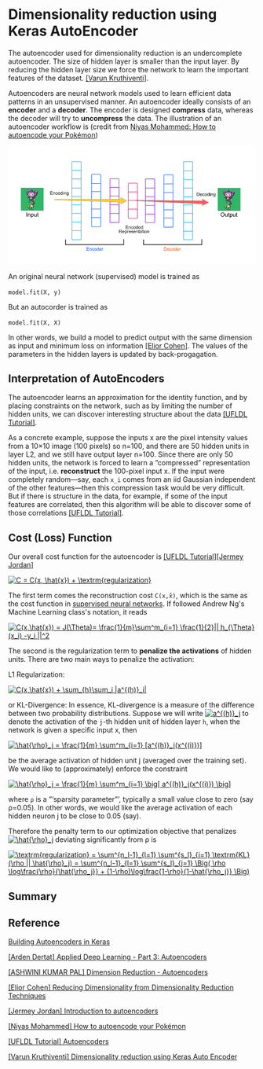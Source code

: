 
# Dimensionality reduction using Keras AutoEncoder

The autoencoder used for dimensionality reduction is an undercomplete autoencoder. The size of hidden layer is smaller than the input layer. By reducing the hidden layer size we force the network to learn the important features of the dataset. [[Varun Kruthiventi]][Dimensionality reduction using Keras Auto Encoder].


Autoencoders are neural network models used to learn efficient data patterns in an unsupervised manner. An autoencoder ideally consists of an **encoder** and a **decoder**. The encoder is designed **compress** data, whereas the decoder will try to **uncompress** the data. The illustration of an autoencoder workflow is (credit from [Niyas Mohammed: How to autoencode your Pokémon](https://hackernoon.com/how-to-autoencode-your-pokémon-6b0f5c7b7d97))

![autoencoder](images/autoencoder.png)


An original neural network (supervised) model is trained as 

`model.fit(X, y)`

But an autocorder is trained as

`model.fit(X, X)`

In other words, we build a model to predict output with the same dimension as input and minimum loss on information [[Elior Cohen]][Reducing Dimensionality from Dimensionality Reduction Techniques]. The values of the parameters in the hidden layers is updated by back-progagation.

## Interpretation of AutoEncoders

The autoencoder learns an approximation for the identity function, and by placing constraints on the network, such as by limiting the number of hidden units, we can discover interesting structure about the data [[UFLDL Tutorial]][Autoencoders].

As a concrete example, suppose the inputs x are the pixel intensity values from a 10×10 image (100 pixels) so n=100, and there are 50 hidden units in layer L2, and we still have output layer n=100. Since there are only 50 hidden units, the network is forced to learn a ”compressed” representation of the input, i.e. **reconstruct** the 100-pixel input x. If the input were completely random—say, each `x_i` comes from an iid Gaussian independent of the other features—then this compression task would be very difficult. But if there is structure in the data, for example, if some of the input features are correlated, then this algorithm will be able to discover some of those correlations [[UFLDL Tutorial]][Autoencoders].

## Cost (Loss) Function

Our overall cost function for the autoencoder is [[UFLDL Tutorial]][Autoencoders][[Jermey Jordan]][Introduction to autoencoders]

<a href="https://www.codecogs.com/eqnedit.php?latex=C&space;=&space;C(x,&space;\hat{x})&space;&plus;&space;\textrm{regularization}" target="_blank"><img src="https://latex.codecogs.com/gif.latex?C&space;=&space;C(x,&space;\hat{x})&space;&plus;&space;\textrm{regularization}" title="C = C(x, \hat{x}) + \textrm{regularization}" /></a>

The first term comes the reconstruction cost `C(x,x̂)`, which is the same as the cost function in [supervised neural networks](http://ufldl.stanford.edu/tutorial/supervised/MultiLayerNeuralNetworks/). If followed Andrew Ng's Machine Learning class's notation, it reads

<a href="https://www.codecogs.com/eqnedit.php?latex=C(x,\hat{x})&space;=&space;J(\Theta)=&space;\frac{1}{m}\sum^m_{i=1}&space;\frac{1}{2}||&space;h_{\Theta}(x_i)&space;-y_i&space;||^2" target="_blank"><img src="https://latex.codecogs.com/gif.latex?C(x,\hat{x})&space;=&space;J(\Theta)=&space;\frac{1}{m}\sum^m_{i=1}&space;\frac{1}{2}||&space;h_{\Theta}(x_i)&space;-y_i&space;||^2" title="C(x,\hat{x}) = J(\Theta)= \frac{1}{m}\sum^m_{i=1} \frac{1}{2}|| h_{\Theta}(x_i) -y_i ||^2" /></a>

The second is the regularization term to **penalize the activations** of hidden units. There are two main ways to penalize the activation:

L1 Regularization:

   <a href="https://www.codecogs.com/eqnedit.php?latex=C(x,\hat{x})&space;&plus;&space;\sum_{h}\sum_i&space;|a^{(h)}_i|" target="_blank"><img src="https://latex.codecogs.com/gif.latex?C(x,\hat{x})&space;&plus;&space;\sum_{h}\sum_i&space;|a^{(h)}_i|" title="C(x,\hat{x}) + \sum_{h}\sum_i |a^{(h)}_i|" /></a>

or KL-Divergence: In essence, KL-divergence is a measure of the difference between two probability distributions. Suppose we will write <a href="https://www.codecogs.com/eqnedit.php?latex=a^{(h)}_j" target="_blank"><img src="https://latex.codecogs.com/gif.latex?a^{(h)}_j" title="a^{(h)}_j" /></a>  to denote the activation of the `j`-th hidden unit of hidden layer `h`, when the network is given a specific input x, then 

<a href="https://www.codecogs.com/eqnedit.php?latex=\hat{\rho}_j&space;=&space;\frac{1}{m}&space;\sum^m_{i=1}&space;[a^{(h)}_j(x^{(i)})]" target="_blank"><img src="https://latex.codecogs.com/gif.latex?\hat{\rho}_j&space;=&space;\frac{1}{m}&space;\sum^m_{i=1}&space;[a^{(h)}_j(x^{(i)})]" title="\hat{\rho}_j = \frac{1}{m} \sum^m_{i=1} [a^{(h)}_j(x^{(i)})]" /></a> 

be the average activation of hidden unit j (averaged over the training set). We would like to (approximately) enforce the constraint 

<a href="https://www.codecogs.com/eqnedit.php?latex=\hat{\rho}_j&space;=&space;\frac{1}{m}&space;\sum^m_{i=1}&space;\big[&space;a^{(h)}_j(x^{(i)})&space;\big]" target="_blank"><img src="https://latex.codecogs.com/gif.latex?\hat{\rho}_j&space;=&space;\frac{1}{m}&space;\sum^m_{i=1}&space;\big[&space;a^{(h)}_j(x^{(i)})&space;\big]" title="\hat{\rho}_j = \frac{1}{m} \sum^m_{i=1} \big[ a^{(h)}_j(x^{(i)}) \big]" /></a>

where `ρ` is a ”‘sparsity parameter”’, typically a small value close to zero (say ρ=0.05). In other words, we would like the average activation of each hidden neuron j to be close to 0.05 (say). 

Therefore the penalty term to our optimization objective that penalizes <a href="https://www.codecogs.com/eqnedit.php?latex=\hat{\rho}_j" target="_blank"><img src="https://latex.codecogs.com/gif.latex?\hat{\rho}_j" title="\hat{\rho}_j" /></a> deviating significantly from ρ  is

<a href="https://www.codecogs.com/eqnedit.php?latex=\textrm{regularization}&space;=&space;\sum^{n_l-1}_{l=1}&space;\sum^{s_l}_{j=1}&space;\textrm{KL}(\rho&space;||&space;\hat{\rho}_j)&space;=&space;\sum^{n_l-1}_{l=1}&space;\sum^{s_l}_{j=1}&space;\Big(&space;\rho&space;\log\frac{\rho}{\hat{\rho_j}}&space;&plus;&space;(1-\rho)\log\frac{1-\rho}{1-\hat{\rho_j}}&space;\Big)" target="_blank"><img src="https://latex.codecogs.com/gif.latex?\textrm{regularization}&space;=&space;\sum^{n_l-1}_{l=1}&space;\sum^{s_l}_{j=1}&space;\textrm{KL}(\rho&space;||&space;\hat{\rho}_j)&space;=&space;\sum^{n_l-1}_{l=1}&space;\sum^{s_l}_{j=1}&space;\Big(&space;\rho&space;\log\frac{\rho}{\hat{\rho_j}}&space;&plus;&space;(1-\rho)\log\frac{1-\rho}{1-\hat{\rho_j}}&space;\Big)" title="\textrm{regularization} = \sum^{n_l-1}_{l=1} \sum^{s_l}_{j=1} \textrm{KL}(\rho || \hat{\rho}_j) = \sum^{n_l-1}_{l=1} \sum^{s_l}_{j=1} \Big( \rho \log\frac{\rho}{\hat{\rho_j}} + (1-\rho)\log\frac{1-\rho}{1-\hat{\rho_j}} \Big)" /></a>






## Summary















## Reference


[Building Autoencoders in Keras]: https://blog.keras.io/building-autoencoders-in-keras.html
[Building Autoencoders in Keras](https://blog.keras.io/building-autoencoders-in-keras.html)

[Applied Deep Learning - Part 3: Autoencoders]: https://towardsdatascience.com/applied-deep-learning-part-3-autoencoders-1c083af4d798
[[Arden Dertat] Applied Deep Learning - Part 3: Autoencoders](https://towardsdatascience.com/applied-deep-learning-part-3-autoencoders-1c083af4d798)


[Dimension Reduction - Autoencoders]: https://blog.paperspace.com/dimension-reduction-with-autoencoders/
[[ASHWINI KUMAR PAL] Dimension Reduction - Autoencoders](https://blog.paperspace.com/dimension-reduction-with-autoencoders/)

[Reducing Dimensionality from Dimensionality Reduction Techniques]: https://towardsdatascience.com/reducing-dimensionality-from-dimensionality-reduction-techniques-f658aec24dfe
[[Elior Cohen] Reducing Dimensionality from Dimensionality Reduction Techniques](https://towardsdatascience.com/reducing-dimensionality-from-dimensionality-reduction-techniques-f658aec24dfe)


[Introduction to autoencoders]: https://www.jeremyjordan.me/autoencoders/
[[Jermey Jordan] Introduction to autoencoders](https://www.jeremyjordan.me/autoencoders/)


[How to autoencode your Pokémon]: https://hackernoon.com/how-to-autoencode-your-pokémon-6b0f5c7b7d97
[[Niyas Mohammed] How to autoencode your Pokémon](https://hackernoon.com/how-to-autoencode-your-pokémon-6b0f5c7b7d97)


[Autoencoders]: http://ufldl.stanford.edu/tutorial/unsupervised/Autoencoders/
[[UFLDL Tutorial] Autoencoders](http://ufldl.stanford.edu/tutorial/unsupervised/Autoencoders/)


[Dimensionality reduction using Keras Auto Encoder]: https://www.kaggle.com/saivarunk/dimensionality-reduction-using-keras-auto-encoder
[[Varun Kruthiventi] Dimensionality reduction using Keras Auto Encoder](https://www.kaggle.com/saivarunk/dimensionality-reduction-using-keras-auto-encoder)
